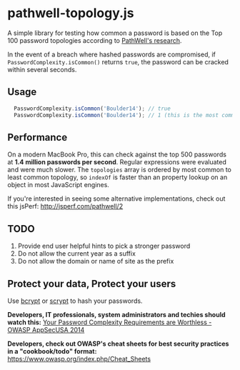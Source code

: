 # pathwell-topology.js
A simple library for testing how common a password is based on the Top 100 password topologies according to [PathWell's research](https://blog.korelogic.com/blog/2014/04/04/pathwell_topologies).

In the event of a breach where hashed passwords are compromised, if ``PasswordComplexity.isCommon()`` returns ``true``, the password can be cracked within several seconds.

## Usage
```javascript
  PasswordComplexity.isCommon('Boulder14'); // true
  PasswordComplexity.isCommon('Boulder14'); // 1 (this is the most common topology)
```

## Performance
On a modern MacBook Pro, this can check against the top 500 passwords at **1.4 million passwords per second**. Regular expressions were evaluated and were much slower. The ``topologies`` array is ordered by most common to least common topology, so ``indexOf`` is faster than an property lookup on an object in most JavaScript engines.

If you're interested in seeing some alternative implementations, check out this jsPerf:
http://jsperf.com/pathwell/2

## TODO
1. Provide end user helpful hints to pick a stronger password
2. Do not allow the current year as a suffix
3. Do not allow the domain or name of site as the prefix

## Protect your data, Protect your users
Use [bcrypt](https://github.com/search?utf8=%E2%9C%93&q=bcrypt) or [scrypt](https://github.com/search?utf8=%E2%9C%93&q=scrypt&type=Repositories&ref=searchresults) to hash your passwords.

**Developers, IT professionals, system administrators and techies should watch this:**
[Your Password Complexity Requirements are Worthless - OWASP AppSecUSA 2014](https://www.youtube.com/watch?v=zUM7i8fsf0g)


**Developers, check out OWASP's cheat sheets for best security practices in a "cookbook/todo" format:**
https://www.owasp.org/index.php/Cheat_Sheets
